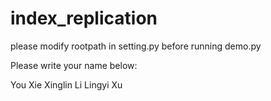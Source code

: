 # index_replication

please modify rootpath in setting.py before running demo.py

Please write your name below:

You Xie
Xinglin Li
Lingyi Xu


